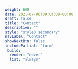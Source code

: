 ```yaml
---
weight: 600
date: 2021-07-06T00:00:00+00:00
draft: false
title: "Contact"
description: ""
style: "style3 secondary"
navLabel: "Contact"
showNextBtn: false
includePartial: "form"
_build:
  render: "never"
  list: "always"
---
```

